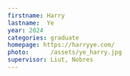 ```yaml
---
firstname: Harry
lastname:  Ye
year: 2024
categories: graduate
homepage: https://harryye.com/
photo:      /assets/ye_harry.jpg
supervisor: Liut, Nobres
---
```

